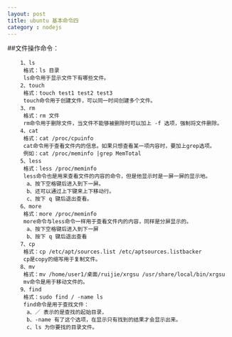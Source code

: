 ```yaml
---
layout: post
title: ubuntu 基本命令四
category : nodejs
---
```




##文件操作命令：

		1、ls
		 格式：ls 目录
		 ls命令用于显示文件下有哪些文件。
		2、touch
		 格式：touch test1 test2 test3
		 touch命令用于创建文件，可以同一时间创建多个文件。
		3、rm
		 格式：rm 文件
		 rm命令用于删除文件，当文件不能够被删除时可以加上 -f 选项，强制将文件删除。
		4、cat
		 格式：cat /proc/cpuinfo
		 cat命令用于查看文件内的信息。如果只想查看某一项内容时，要加上grep选项。
		 例如：cat /proc/meminfo |grep MemTotal
		5、less
		 格式：less /proc/meminfo
		 less命令也是用来查看文件的内容的命令，但是他显示时是一屏一屏的显示地。
		  a、按下空格键后进入到下一屏。
		  b、还可以通过上下键来上下移动行。
		  c、按下 q 键后退出查看。
		6、more
		 格式：more /proc/meminfo
		 more命令与less命令一样用于查看文件内的内容，同样是分屏显示的。
		  a、按下空格键后进入到下一屏
		  b、按下 q 键后退出查看
		7、cp
		 格式：cp /etc/apt/sources.list /etc/aptsources.listbacker
		 cp是copy的缩写用于复制文件。
		8、mv
		 格式：mv /home/user1/桌面/ruijie/xrgsu /usr/share/local/bin/xrgsu
		 mv命令是用于移动文件的。
		9、find
		 格式：sudo find / -name ls
		 find命令是用于查找文件：
		  a、／ 表示的是查找的起始目录，
		  b、-name 有了这个选项，在显示只有找到的结果才会显示出来。
		  c、ls 为你要找的目录文件。
